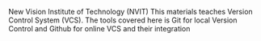 New Vision Institute of Technology (NVIT)
This materials teaches Version Control System (VCS). 
The tools covered here is Git for local Version Control and Github for online VCS and their integration
